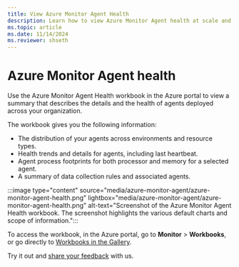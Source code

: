 ```yaml
---
title: View Azure Monitor Agent Health
description: Learn how to view Azure Monitor Agent health at scale and troubleshoot issues related to data collection via agents.
ms.topic: article
ms.date: 11/14/2024
ms.reviewer: shseth
---
```


# Azure Monitor Agent health

Use the Azure Monitor Agent Health workbook in the Azure portal to view a summary that describes the details and the health of agents deployed across your organization.

The workbook gives you the following information:

- The distribution of your agents across environments and resource types.
- Health trends and details for agents, including last heartbeat.
- Agent process footprints for both processor and memory for a selected agent.
- A summary of data collection rules and associated agents.

:::image type="content" source="media/azure-monitor-agent/azure-monitor-agent-health.png" lightbox="media/azure-monitor-agent/azure-monitor-agent-health.png" alt-text="Screenshot of the Azure Monitor Agent Health workbook. The screenshot highlights the various default charts and scope of information.":::

To access the workbook, in the Azure portal, go to **Monitor** > **Workbooks**, or go directly to [Workbooks in the Gallery](https://ms.portal.azure.com/#blade/AppInsightsExtension/UsageNotebookBlade/ComponentId/Azure%20Monitor/ConfigurationId/community-Workbooks%2FAzure%20Monitor%20-%20Agents%2FAMA%20Health/Type/workbook/WorkbookTemplateName/AMA%20Health%20(Preview)).

Try it out and [share your feedback](mailto:obs-agent-pms@microsoft.com) with us.
